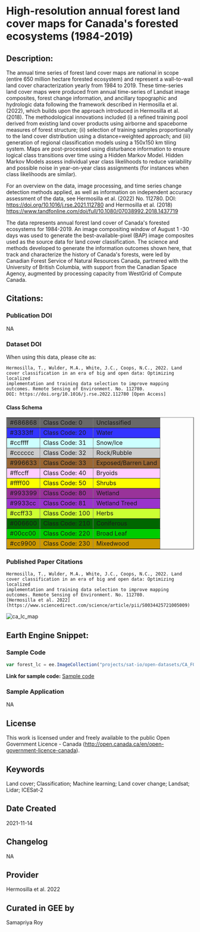 
# High-resolution annual forest land cover maps for Canada's forested ecosystems (1984-2019)

## Description:

The annual time series of forest land cover maps are national in scope (entire 650 million hectare forested ecosystem) and represent a wall-to-wall land cover characterization yearly from 1984 to 2019. These time-series land cover maps were produced from annual time-series of Landsat image composites, forest change information, and ancillary topographic and hydrologic data following the framework described in Hermosilla et al. (2022), which builds upon the approach introduced in Hermosilla et al. (2018). The methodological innovations included (i) a refined training pool derived from existing land cover products using airborne and spaceborne measures of forest structure; (ii) selection of training samples proportionally to the land cover distribution using a distance=weighted approach; and (iii) generation of regional classification models using a 150x150 km tiling system. Maps are post-processed using disturbance information to ensure logical class transitions over time using a Hidden Markov Model. Hidden Markov Models assess individual year class likelihoods to reduce variability and possible noise in year-on-year class assignments (for instances when class likelihoods are similar).

For an overview on the data, image processing, and time series change detection methods applied, as well as information on independent accuracy assessment of the data, see Hermosilla et al. (2022) No. 112780. DOI: https://doi.org/10.1016/j.rse.2021.112780 and Hermosilla et al. (2018) https://www.tandfonline.com/doi/full/10.1080/07038992.2018.1437719

The data represents annual forest land cover of Canada's forested ecosystems for 1984-2019. An image compositing window of August 1 -30 days was used to generate the best-available-pixel (BAP) image composites used as the source data for land cover classification. The science and methods developed to generate the information outcomes shown here, that track and characterize the history of Canada's forests, were led by Canadian Forest Service of Natural Resources Canada, partnered with the University of British Columbia, with support from the Canadian Space Agency, augmented by processing capacity from WestGrid of Compute Canada.

## Citations:

### Publication DOI

NA
### Dataset DOI

When using this data, please cite as:

```
Hermosilla, T., Wulder, M.A., White, J.C., Coops, N.C., 2022. Land cover classification in an era of big and open data: Optimizing localized
implementation and training data selection to improve mapping outcomes. Remote Sensing of Environment. No. 112780.
DOI: https://doi.org/10.1016/j.rse.2022.112780 [Open Access]
```
#### Class Schema

<center>

<table width="500" border="1">
  <tr bgcolor="#686868">
		<td>#686868</td>
    <td>Class Code: 0</td>
    <td>Unclassified</td>
	</tr>

  <tr bgcolor="#3333ff">
    <td>#3333ff</td>
    <td>Class Code: 20</td>
		<td>Water</td>
	</tr>

  <tr bgcolor="#ccffff">
    <td>#ccffff</td>
    <td>Class Code: 31</td>
		<td>Snow/Ice</td>
	</tr>

  <tr bgcolor="#cccccc">
    <td>#cccccc</td>
    <td>Class Code: 32</td>
		<td>Rock/Rubble</td>
	</tr>

  <tr bgcolor="#996633">
    <td>#996633</td>
    <td>Class Code: 33</td>
		<td>Exposed/Barren Land</td>
	</tr>

  <tr bgcolor="#ffccff">
    <td>#ffccff</td>
    <td>Class Code: 40</td>
		<td>Bryoids</td>
	</tr>

  <tr bgcolor="#ffff00">
    <td>#ffff00</td>
    <td>Class Code: 50</td>
		<td>Shrubs</td>
	</tr>

  <tr bgcolor="#993399">
    <td>#993399</td>
    <td>Class Code: 80</td>
		<td>Wetland</td>
	</tr>

  <tr bgcolor="#9933cc">
    <td>#9933cc</td>
    <td>Class Code: 81</td>
		<td>Wetland Treed</td>
	</tr>

  <tr bgcolor="#ccff33">
    <td>#ccff33</td>
    <td>Class Code: 100</td>
		<td>Herbs</td>
	</tr>

  <tr bgcolor="#006600">
    <td>#006600</td>
    <td>Class Code: 210</td>
		<td>Coniferous</td>
	</tr>

  <tr bgcolor="#00cc00">
    <td>#00cc00</td>
    <td>Class Code: 220</td>
		<td>Broad Leaf</td>
	</tr>

  <tr bgcolor="#cc9900">
    <td>#cc9900</td>
    <td>Class Code: 230</td>
		<td>Mixedwood</td>
	</tr>


</table>

</center>


### Published Paper Citations

```
Hermosilla, T., Wulder, M.A., White, J.C., Coops, N.C., 2022. Land cover classification in an era of big and open data: Optimizing localized
implementation and training data selection to improve mapping outcomes. Remote Sensing of Environment. No. 112780.
[Hermosilla et al. 2022](https://www.sciencedirect.com/science/article/pii/S0034425721005009)
```


![ca_lc_map](https://user-images.githubusercontent.com/6677629/141745218-48410de0-0956-4da9-b90b-05d0c1bd485f.gif)

## Earth Engine Snippet:

### Sample Code

```js
var forest_lc = ee.ImageCollection("projects/sat-io/open-datasets/CA_FOREST_LC_VLCE2");
```

**Link for sample code:** [Sample code](https://code.earthengine.google.com/?scriptPath=users/sat-io/awesome-gee-catalog-examples:agriculture-vegetation-forestry/CA-FORESTED-ECOSYSTEM-LC)

### Sample Application

NA

## License

This work is licensed under and freely available to the public Open Government Licence - Canada (http://open.canada.ca/en/open-government-licence-canada).

## Keywords

Land cover; Classification; Machine learning; Land cover change; Landsat; Lidar; ICESat-2

## Date Created

2021-11-14

## Changelog

NA

## Provider

Hermosilla et al. 2022

## Curated in GEE by
Samapriya Roy
